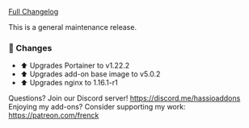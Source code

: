 [Full Changelog][changelog]

This is a general maintenance release.

### 🔨 Changes

- :arrow_up: Upgrades Portainer to v1.22.2
- :arrow_up: Upgrades add-on base image to v5.0.2
- :arrow_up: Upgrades nginx to 1.16.1-r1

[changelog]: https://github.com/hassio-addons/addon-portainer/compare/v0.8.0...v0.8.1

Questions? Join our Discord server! https://discord.me/hassioaddons
Enjoying my add-ons? Consider supporting my work: https://patreon.com/frenck